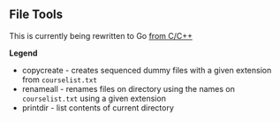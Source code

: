 ## File Tools

This is currently being rewritten to Go [from C/C++](https://github.com/geocine/file-tools/tree/cpp)

**Legend**
* copycreate - creates sequenced dummy files with a given extension from `courselist.txt`
* renameall - renames files on directory using the names on `courselist.txt` using a given extension
* printdir - list contents of current directory
